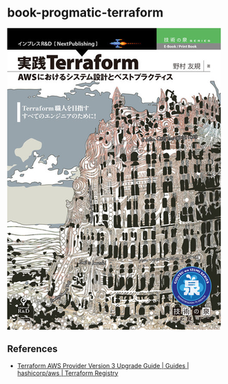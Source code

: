 # book-progmatic-terraform

![[実践 Terraform 　 AWS におけるシステム設計とベストプラクティス - 実用 野村 友規（技術の泉シリーズ（NextPublishing））：電子書籍試し読み無料 - BOOK☆WALKER -](https://bookwalker.jp/dead51f11d-a4d9-4c79-a398-1ab69cd9606a/)](./docs/t_700x780.jpg)

## References

- [Terraform AWS Provider Version 3 Upgrade Guide \| Guides \| hashicorp/aws \| Terraform Registry](https://registry.terraform.io/providers/hashicorp/aws/latest/docs/guides/version-3-upgrade#resource-aws_acm_certificate)
